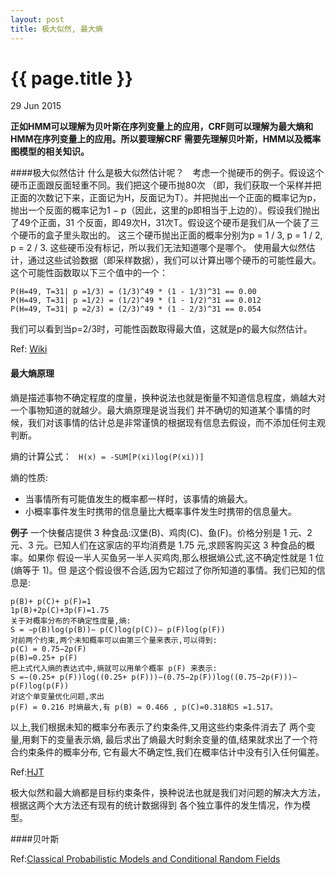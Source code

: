 ```yaml
---
layout: post
title: 极大似然, 最大熵
---
```


{{ page.title }}
================

<p class="meta">29 Jun 2015 </p>

**正如HMM可以理解为贝叶斯在序列变量上的应用，CRF则可以理解为最大熵和HMM在序列变量上的应用。所以要理解CRF
需要先理解贝叶斯，HMM以及概率图模型的相关知识。**

####极大似然估计
什么是极大似然估计呢？　考虑一个抛硬币的例子。假设这个硬币正面跟反面轻重不同。我们把这个硬币抛80次
（即，我们获取一个采样并把正面的次数记下来，正面记为H，反面记为T）。并把抛出一个正面的概率记为p，
抛出一个反面的概率记为1 − p（因此，这里的p即相当于上边的）。假设我们抛出了49个正面，31 个反面，即49次H，31次T。假设这个硬币是我们从一个装了三个硬币的盒子里头取出的。
这三个硬币抛出正面的概率分别为p = 1 / 3, p = 1 / 2, p = 2 / 3. 这些硬币没有标记，所以我们无法知道哪个是哪个。
使用最大似然估计，通过这些试验数据（即采样数据），我们可以计算出哪个硬币的可能性最大。
这个可能性函数取以下三个值中的一个：

```
P(H=49, T=31| p =1/3) = (1/3)^49 * (1 - 1/3)^31 == 0.00
P(H=49, T=31| p =1/2) = (1/2)^49 * (1 - 1/2)^31 == 0.012
P(H=49, T=31| p =2/3) = (2/3)^49 * (1 - 2/3)^31 == 0.054

```
我们可以看到当p=2/3时，可能性函数取得最大值，这就是p的最大似然估计。

Ref: [Wiki](http://wiki.mbalib.com/wiki/%E6%9C%80%E5%A4%A7%E4%BC%BC%E7%84%B6%E4%BC%B0%E8%AE%A1)

#### 最大熵原理

熵是描述事物不确定程度的度量，换种说法也就是衡量不知道信息程度，熵越大对一个事物知道的就越少。最大熵原理是说当我们
并不确切的知道某个事情的时候，我们对该事情的估计总是非常谨慎的根据现有信息去假设，而不添加任何主观判断。

熵的计算公式： ``` H(x) = -SUM[P(xi)log(P(xi))]```

熵的性质:
- 当事情所有可能值发生的概率都一样时，该事情的熵最大。
- 小概率事件发生时携带的信息量比大概率事件发生时携带的信息量大。

**例子**
一个快餐店提供 3 种食品:汉堡(B)、鸡肉(C)、鱼(F)。价格分别是 1 元、2 元、3 元。已知人们在这家店的平均消费是 1.75 元,求顾客购买这 3 种食品的概率。如果你 假设一半人买鱼另一半人买鸡肉,那么根据熵公式,这不确定性就是 1 位(熵等于 1)。但 是这个假设很不合适,因为它超过了你所知道的事情。我们已知的信息是:

```
p(B)+ p(C)+ p(F)=1
1p(B)+2p(C)+3p(F)=1.75
关于对概率分布的不确定性度量,熵:
S = −p(B)log(p(B))− p(C)log(p(C))− p(F)log(p(F))
对前两个约束,两个未知概率可以由第三个量来表示,可以得到:
p(C) = 0.75−2p(F)
p(B)=0.25+ p(F)
把上式代入熵的表达式中,熵就可以用单个概率 p(F) 来表示:
S =−(0.25+ p(F))log((0.25+ p(F)))−(0.75−2p(F))log((0.75−2p(F)))− p(F)log(p(F))
对这个单变量优化问题,求出 
p(F) = 0.216 时熵最大,有 p(B) = 0.466 , p(C)=0.318和S =1.517。
```

以上,我们根据未知的概率分布表示了约束条件,又用这些约束条件消去了 两个变量,用剩下的变量表示熵,
最后求出了熵最大时剩余变量的值,结果就求出了一个符 合约束条件的概率分布,
它有最大不确定性,我们在概率估计中没有引入任何偏差。

Ref:[HJT](http://jiangtanghu.com/docs/cn/maxEnt.pdf)

极大似然和最大熵都是目标约束条件，换种说法也就是我们对问题的解决大方法，根据这两个大方法还有现有的统计数据得到
各个独立事件的发生情况，作为模型。

####贝叶斯



Ref:[Classical Probabilistic Models and Conditional Random Fields](http://www.scai.fraunhofer.de/fileadmin/images/bio/data_mining/paper/crf_klinger_tomanek.pdf)







